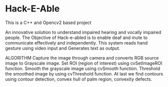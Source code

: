 # Hack-E-Able

This is a C++ and Opencv2 based project


An innovative solution to understand impaired hearing and vocally impaired people.
The Objective of Hack-e-abled is to enable deaf and mute to communicate effectively and independently.
This system reads hand gesture using video input and Generates text as output.


ALGORITHM
Capture the image through camera and converts RGB source image to Grayscale image.
Set ROI (region of interest) using cvSetImageROI function.
Smooth the grayscale image using cvSmooth function.
Threshold the smoothed image by using cvThreshold function.
At last we find contours using contour detection, convex hull of palm region, convexity defects.
